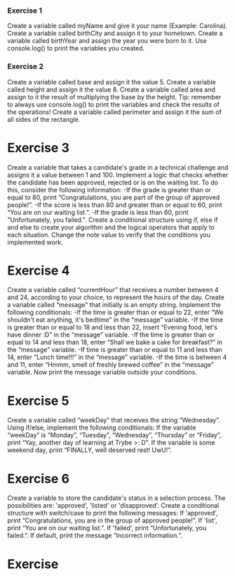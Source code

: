 ### Exercise 1
Create a variable called myName and give it your name (Example: Carolina).
Create a variable called birthCity and assign it to your hometown.
Create a variable called birthYear and assign the year you were born to it.
Use console.log() to print the variables you created.

### Exercise 2
Create a variable called base and assign it the value 5.
Create a variable called height and assign it the value 8.
Create a variable called area and assign to it the result of multiplying the base by the height. Tip: remember to always use console.log() to print the variables and check the results of the operations!
Create a variable called perimeter and assign it the sum of all sides of the rectangle.

# Exercise 3
Create a variable that takes a candidate's grade in a technical challenge and assigns it a value between 1 and 100.
Implement a logic that checks whether the candidate has been approved, rejected or is on the waiting list. To do this, consider the following information:
  -If the grade is greater than or equal to 80, print “Congratulations, you are part of the group of approved people!”.
  -If the score is less than 80 and greater than or equal to 60, print “You are on our waiting list.”.
  -If the grade is less than 60, print "Unfortunately, you failed.".
Create a conditional structure using if, else if and else to create your algorithm and the logical operators that apply to each situation.
Change the note value to verify that the conditions you implemented work.

# Exercise 4
Create a variable called “currentHour” that receives a number between 4 and 24, according to your choice, to represent the hours of the day.
Create a variable called “message” that initially is an empty string.
Implement the following conditionals:
  -If the time is greater than or equal to 22, enter “We shouldn't eat anything, it's bedtime” in the “message” variable.
  -If the time is greater than or equal to 18 and less than 22, insert “Evening food, let's have dinner :D” in the “message” variable.
  -If the time is greater than or equal to 14 and less than 18, enter “Shall we bake a cake for breakfast?” in the “message” variable.
  -If time is greater than or equal to 11 and less than 14, enter “Lunch time!!!” in the “message” variable.
  -If the time is between 4 and 11, enter “Hmmm, smell of freshly brewed coffee” in the “message” variable.
  Now print the message variable outside your conditions.

# Exercise 5
Create a variable called “weekDay” that receives the string “Wednesday”.
Using if/else, implement the following conditionals:
If the variable “weekDay” is “Monday”, “Tuesday”, “Wednesday”, “Thursday” or “Friday”, print “Yay, another day of learning at Trybe >: D”.
If the variable is some weekend day, print “FINALLY, well deserved rest! UwU!”.

# Exercise 6
Create a variable to store the candidate's status in a selection process. The possibilities are: 'approved', 'listed' or 'disapproved'.
Create a conditional structure with switch/case to print the following messages:
If 'approved', print “Congratulations, you are in the group of approved people!”.
If 'list', print “You are on our waiting list.”.
If 'failed', print “Unfortunately, you failed.”.
If default, print the message “Incorrect information.”.

# Exercise 